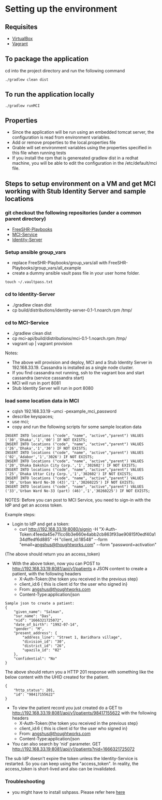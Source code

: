 # Setting up the environment

Requisites
------------
* [VirtualBox](https://www.virtualbox.org/)
* [Vagrant](http://docs.vagrantup.com/v2/installation/index.html)


To package the application
---------------------------
cd into the project directory and run the following command
```
./gradlew clean dist
```

To run the application locally
------------------------------
```
./gradlew runMCI
```

Properties
----------
* Since the application will be run using an embedded tomcat server, the configuration is read from environment variables.
* Add or remove properties to the local.properties file
* Grable will set environment variables using the properties specified in this file when running tests
* If you install the rpm that is genereated gradlew dist in a redhat machine, you will be able to edit the configuration in the
  /etc/default/mci file.


Steps to setup environment on a VM and get MCI working with Stub Identity Server and sample locations
------------------------------------------------------------------------------------------------------------------------
### git checkout the following repositories (under a common parent directory)
* [FreeSHR-Playbooks](https://github.com/SharedHealth/FreeSHR-Playbooks)
* [MCI-Service](https://github.com/SharedHealth/MCI-Service)
* [Identity-Server](https://github.com/SharedHealth/Identity-Server)

### Setup ansible group_vars
* replace FreeSHR-Playbooks/group_vars/all with FreeSHR-Playbooks/group_vars/all_example
* create a dummy ansible vault pass file in your user home folder.
```
touch ~/.vaultpass.txt
```



### cd to Identity-Server
* ./gradlew clean dist
* cp build/distributions/identity-server-0.1-1.noarch.rpm /tmp/


### cd to MCI-Service
* ./gradlew clean dist
* cp mci-api/build/distributions/mci-0.1-1.noarch.rpm /tmp/
* vagrant up | vagrant provision

Notes:
- The above will provision and deploy, MCI and a Stub Identity Server in 192.168.33.19. Cassandra is installed as a single node cluster.
- If you find cassandra not running, ssh to the vagrant box and start cassandra (service cassandra start)
- MCI will run in port 8081
- Stub Identity Server will run in port 8080

### load some location data in MCI
* cqlsh 192.168.33.19 -umci -pexample_mci_password
* describe keyspaces;
* use mci;
* copy and run the following scripts for some sample location data

```
INSERT INTO locations ("code", "name", "active","parent") VALUES ('30','Dhaka','1','00') IF NOT EXISTS;
INSERT INTO locations ("code", "name", "active","parent") VALUES ('26','Dhaka','1','30') IF NOT EXISTS;
INSERT INTO locations ("code", "name", "active","parent") VALUES ('02','Adabor','1','3026') IF NOT EXISTS;
INSERT INTO locations ("code", "name", "active","parent") VALUES ('20','Dhaka Dakshin City Corp.','1','302602') IF NOT EXISTS;
INSERT INTO locations ("code", "name", "active","parent") VALUES ('25','Dhaka Uttar City Corp.','1','302602') IF NOT EXISTS;
INSERT INTO locations ("code", "name", "active","parent") VALUES ('30','Urban Ward No-30 (43)','1','30260225') IF NOT EXISTS;
INSERT INTO locations ("code", "name", "active","parent") VALUES ('33','Urban Ward No-33 (part) (46)','1','30260225') IF NOT EXISTS;
```

NOTES: Before you can post to MCI Service, you need to sign-in with the IdP and get an access token.

Example steps:
* Login to IdP and get a token:
  * curl http://192.168.33.19:8080/signin -H "X-Auth-Token:41eeda45e711cc6b3e660e4abb2cb863f93ae90815f0edf40a134dffedf6d885" -H "client_id:18548" --form "email=angshus@thoughtworks.com" --form "password=activation"

(The above should return you an access_token)

* With the above token, now you can POST to http://192.168.33.19:8081/api/v1/patients a JSON content to create a patient, with the following headers
  * X-Auth-Token:{the token you received in the previous step}
  * client_id:6 { this is client id for the user who signed in}
  * From: angshus@thoughtworks.com
  * Content-Type:application/json

```
Sample json to create a patient:
{
    "given_name": "Salman",
    "sur_name": "Das",
    "nid": "1666321725072",
    "date_of_birth": "1992-07-14",
    "gender": "M",
    "present_address": {
        "address_line": "Street 1, Baridhara village",
        "division_id": "30",
        "district_id": "26",
        "upazila_id": "02"
    },
    "confidential": "No"
}
```

The above should return you a HTTP 201 response with something like the below content with the UHID created for the patient.
```
{
    "http_status": 201,
    "id": "98417155622"
}
```

* To view the patient record you just created do a GET to http://192.168.33.19:8081/api/v1/patients/98417155622 with the following headers
  * X-Auth-Token:{the token you received in the previous step}
  * client_id:6 { this is client id for the user who signed in}
  * From: angshus@thoughtworks.com
  * Content-Type:application/json
* You can also search by 'nid' parameter. GET http://192.168.33.19:8081/api/v1/patients?nid=1666321725072

The sub IdP doesn't expire the token unless the Identity-Service is restarted. So you can keep using the "access_token". In reality, the access_token is short-lived and also can be invalidated.


### Troubleshooting
* you might have to install sshpass. Please refer here [here](http://www.nextstep4it.com/sshpass-command-non-interactive-ssh/)
